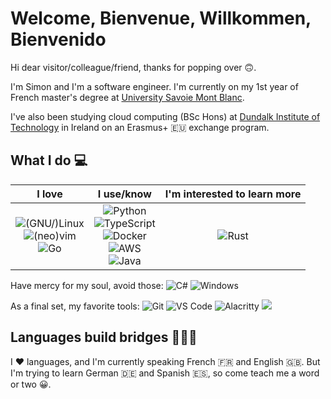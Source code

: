 # Welcome, Bienvenue, Willkommen, Bienvenido

Hi dear visitor/colleague/friend, thanks for popping over :upside_down_face:.

I'm Simon and I'm a software engineer. I'm currently on my 1st year of French master's degree at [University Savoie Mont Blanc](https://www.univ-smb.fr/).

I've also been studying cloud computing (BSc Hons) at [Dundalk Institute of Technology](https://www.dkit.ie/) in Ireland on an Erasmus+ :eu: exchange program.

## What I do :computer:

|                      I love                     |                    I use/know                    |                    I'm interested to learn more                  |
|:-----------------------------------------------:|:------------------------------------------------:|:---------------------------------------------------:|
| ![(GNU/)Linux](https://img.shields.io/badge/-%28GNU%2F%29Linux-FCC624?style=flat&logo=linux&logoColor=black)<br>![(neo)vim](https://img.shields.io/badge/-%28neo%29vim-019733?style=flat&logo=vim&logoColor=white)<br>![Go](https://img.shields.io/badge/-Go-00ADD8?style=flat&logo=go&logoColor=white)<br> | ![Python](https://img.shields.io/badge/-Python-3776AB?style=flat&logo=python&logoColor=white)<br>![TypeScript](https://img.shields.io/badge/-TypeScript-3178C6?style=flat&logo=typescript&logoColor=white)<br>![Docker](https://img.shields.io/badge/-Docker-2496ED?style=flat&logo=docker&logoColor=white)<br>![AWS](https://img.shields.io/badge/-AWS-232F3E?style=flat&logo=amazonaws&logoColor=white)<br>![Java](https://img.shields.io/badge/-Java-007396)<br> | ![Rust](https://img.shields.io/badge/-Rust-000000?style=flat&logo=rust&logoColor=white)<br> |


Have mercy for my soul, avoid those: ![C#](https://img.shields.io/badge/-C%23-239120) ![Windows](https://img.shields.io/badge/-Windows-0078D6?style=flat&logo=windows&logoColor=white) 

As a final set, my favorite tools: ![Git](https://img.shields.io/badge/-Git-F05032?style=flat&logo=git&logoColor=white) ![VS Code](https://img.shields.io/badge/-VS%20Code-007ACC?style=flat&logo=visualstudiocode&logoColor=white) ![Alacritty](https://img.shields.io/badge/-Alacritty-F46D01?style=flat&logo=alacritty&logoColor=white) ![](https://img.shields.io/badge/--) 

## Languages build bridges :people_holding_hands:

I :heart: languages, and I'm currently speaking French :fr: and English :uk:. But I'm trying to learn German :de: and Spanish :es:, so come teach me a word or two :grinning:.

